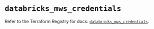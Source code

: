# `databricks_mws_credentials`

Refer to the Terraform Registry for docs: [`databricks_mws_credentials`](https://registry.terraform.io/providers/databricks/databricks/1.57.0/docs/resources/mws_credentials).
